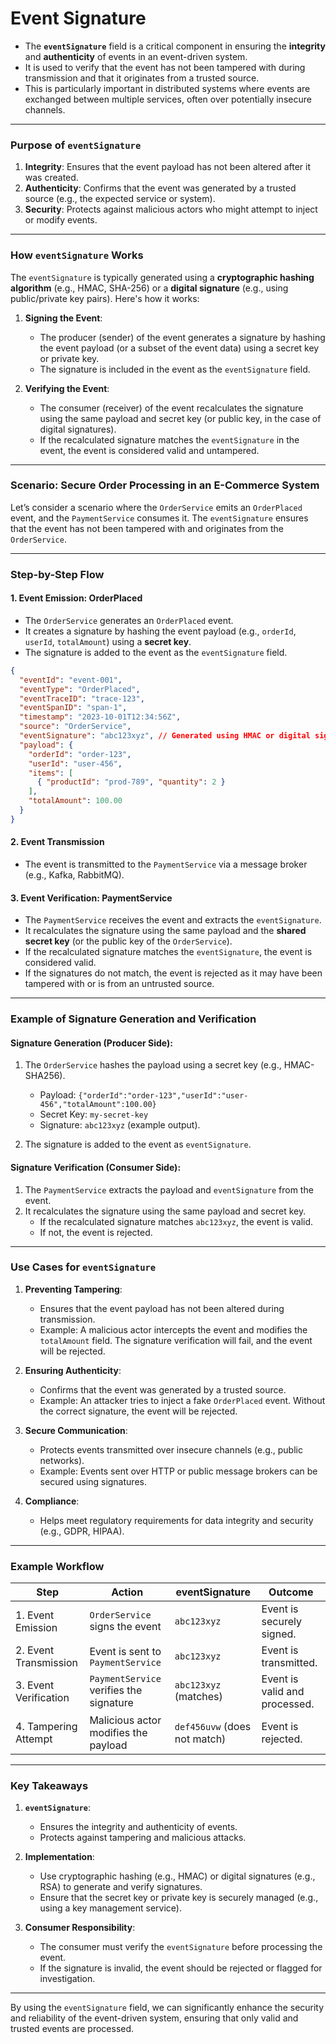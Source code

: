 # Event Signature
* The **`eventSignature`** field is a critical component in ensuring the **integrity** and **authenticity** of events in an event-driven system.
* It is used to verify that the event has not been tampered with during transmission and that it originates from a trusted source.
* This is particularly important in distributed systems where events are exchanged between multiple services, often over potentially insecure channels.

---

### **Purpose of `eventSignature`**
1. **Integrity**: Ensures that the event payload has not been altered after it was created.
2. **Authenticity**: Confirms that the event was generated by a trusted source (e.g., the expected service or system).
3. **Security**: Protects against malicious actors who might attempt to inject or modify events.

---

### **How `eventSignature` Works**
The `eventSignature` is typically generated using a **cryptographic hashing algorithm** (e.g., HMAC, SHA-256) or a **digital signature** (e.g., using public/private key pairs). Here's how it works:

1. **Signing the Event**:
   - The producer (sender) of the event generates a signature by hashing the event payload (or a subset of the event data) using a secret key or private key.
   - The signature is included in the event as the `eventSignature` field.

2. **Verifying the Event**:
   - The consumer (receiver) of the event recalculates the signature using the same payload and secret key (or public key, in the case of digital signatures).
   - If the recalculated signature matches the `eventSignature` in the event, the event is considered valid and untampered.

---

### **Scenario: Secure Order Processing in an E-Commerce System**

Let’s consider a scenario where the `OrderService` emits an `OrderPlaced` event, and the `PaymentService` consumes it. The `eventSignature` ensures that the event has not been tampered with and originates from the `OrderService`.

---

### **Step-by-Step Flow**

#### 1. **Event Emission: OrderPlaced**
- The `OrderService` generates an `OrderPlaced` event.
- It creates a signature by hashing the event payload (e.g., `orderId`, `userId`, `totalAmount`) using a **secret key**.
- The signature is added to the event as the `eventSignature` field.

```json
{
  "eventId": "event-001",
  "eventType": "OrderPlaced",
  "eventTraceID": "trace-123",
  "eventSpanID": "span-1",
  "timestamp": "2023-10-01T12:34:56Z",
  "source": "OrderService",
  "eventSignature": "abc123xyz", // Generated using HMAC or digital signature
  "payload": {
    "orderId": "order-123",
    "userId": "user-456",
    "items": [
      { "productId": "prod-789", "quantity": 2 }
    ],
    "totalAmount": 100.00
  }
}
```

#### 2. **Event Transmission**
- The event is transmitted to the `PaymentService` via a message broker (e.g., Kafka, RabbitMQ).

#### 3. **Event Verification: PaymentService**
- The `PaymentService` receives the event and extracts the `eventSignature`.
- It recalculates the signature using the same payload and the **shared secret key** (or the public key of the `OrderService`).
- If the recalculated signature matches the `eventSignature`, the event is considered valid.
- If the signatures do not match, the event is rejected as it may have been tampered with or is from an untrusted source.

---

### **Example of Signature Generation and Verification**

#### **Signature Generation (Producer Side)**:
1. The `OrderService` hashes the payload using a secret key (e.g., HMAC-SHA256).
   - Payload: `{"orderId":"order-123","userId":"user-456","totalAmount":100.00}`
   - Secret Key: `my-secret-key`
   - Signature: `abc123xyz` (example output).

2. The signature is added to the event as `eventSignature`.

#### **Signature Verification (Consumer Side)**:
1. The `PaymentService` extracts the payload and `eventSignature` from the event.
2. It recalculates the signature using the same payload and secret key.
   - If the recalculated signature matches `abc123xyz`, the event is valid.
   - If not, the event is rejected.

---

### **Use Cases for `eventSignature`**

1. **Preventing Tampering**:
   - Ensures that the event payload has not been altered during transmission.
   - Example: A malicious actor intercepts the event and modifies the `totalAmount` field. The signature verification will fail, and the event will be rejected.

2. **Ensuring Authenticity**:
   - Confirms that the event was generated by a trusted source.
   - Example: An attacker tries to inject a fake `OrderPlaced` event. Without the correct signature, the event will be rejected.

3. **Secure Communication**:
   - Protects events transmitted over insecure channels (e.g., public networks).
   - Example: Events sent over HTTP or public message brokers can be secured using signatures.

4. **Compliance**:
   - Helps meet regulatory requirements for data integrity and security (e.g., GDPR, HIPAA).

---

### **Example Workflow**

| **Step**            | **Action**                              | **eventSignature**       | **Outcome**                              |
|----------------------|-----------------------------------------|--------------------------|------------------------------------------|
| 1. Event Emission    | `OrderService` signs the event          | `abc123xyz`              | Event is securely signed.                |
| 2. Event Transmission| Event is sent to `PaymentService`       | `abc123xyz`              | Event is transmitted.                    |
| 3. Event Verification| `PaymentService` verifies the signature | `abc123xyz` (matches)    | Event is valid and processed.            |
| 4. Tampering Attempt | Malicious actor modifies the payload    | `def456uvw` (does not match) | Event is rejected.                   |

---

### **Key Takeaways**
1. **`eventSignature`**:
   - Ensures the integrity and authenticity of events.
   - Protects against tampering and malicious attacks.

2. **Implementation**:
   - Use cryptographic hashing (e.g., HMAC) or digital signatures (e.g., RSA) to generate and verify signatures.
   - Ensure that the secret key or private key is securely managed (e.g., using a key management service).

3. **Consumer Responsibility**:
   - The consumer must verify the `eventSignature` before processing the event.
   - If the signature is invalid, the event should be rejected or flagged for investigation.

---

By using the `eventSignature` field, we can significantly enhance the security and reliability of the event-driven system, ensuring that only valid and trusted events are processed.
